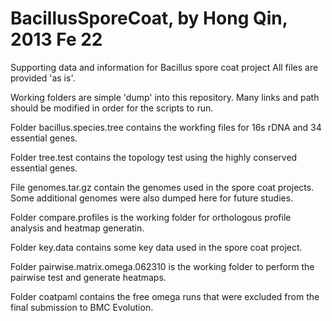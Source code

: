 BacillusSporeCoat, by Hong Qin, 2013 Fe 22
=================
Supporting data and information for Bacillus spore coat project
All files are provided 'as is'. 

Working folders are simple 'dump' into this repository. Many links and path should be modified 
in order for the scripts to run. 


Folder bacillus.species.tree  contains the workfing files for 16s rDNA and 34 essential genes. 

Folder tree.test  contains the topology test using the highly conserved essential genes. 

File genomes.tar.gz contain the genomes used in the spore coat projects. Some additional genomes were also dumped here for future studies. 

Folder compare.profiles is the working folder for orthologous profile analysis and heatmap generatin. 

Folder key.data contains some key data used in the spore coat project. 

Folder pairwise.matrix.omega.062310 is the working folder to perform the pairwise test and generate heatmaps. 

Folder coatpaml contains the free omega runs that were excluded from the final submission to BMC Evolution. 

